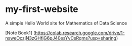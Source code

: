 # my-first-website
A simple Hello World site for Mathematics of Data Science



[Note Book1] (https://colab.research.google.com/drive/1-nsweOczjN3zGHfjG6pJ40esYvCsRqms?usp=sharing)
